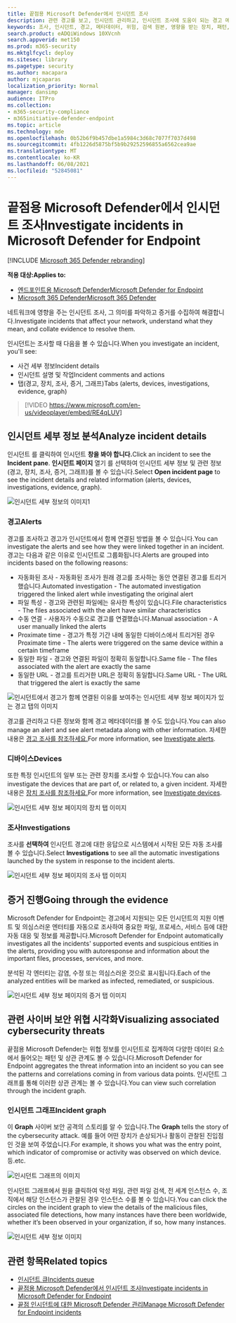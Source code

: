 ```yaml
---
title: 끝점용 Microsoft Defender에서 인시던트 조사
description: 관련 경고를 보고, 인시던트 관리하고, 인시던트 조사에 도움이 되는 경고 메타데이터를 참조
keywords: 조사, 인시던트, 경고, 메타데이터, 위험, 검색 원본, 영향을 받는 장치, 패턴, 상관 관계
search.product: eADQiWindows 10XVcnh
search.appverid: met150
ms.prod: m365-security
ms.mktglfcycl: deploy
ms.sitesec: library
ms.pagetype: security
ms.author: macapara
author: mjcaparas
localization_priority: Normal
manager: dansimp
audience: ITPro
ms.collection:
- m365-security-compliance
- m365initiative-defender-endpoint
ms.topic: article
ms.technology: mde
ms.openlocfilehash: 0b52b6f9b457dbe1a5984c3d68c7077f7037d498
ms.sourcegitcommit: 4fb1226d5875bf5b9b29252596855a6562cea9ae
ms.translationtype: MT
ms.contentlocale: ko-KR
ms.lasthandoff: 06/08/2021
ms.locfileid: "52845081"
---
```

# <a name="investigate-incidents-in-microsoft-defender-for-endpoint"></a><span data-ttu-id="d4d78-104">끝점용 Microsoft Defender에서 인시던트 조사</span><span class="sxs-lookup"><span data-stu-id="d4d78-104">Investigate incidents in Microsoft Defender for Endpoint</span></span>

[!INCLUDE [Microsoft 365 Defender rebranding](../../includes/microsoft-defender.md)]

<span data-ttu-id="d4d78-105">**적용 대상:**</span><span class="sxs-lookup"><span data-stu-id="d4d78-105">**Applies to:**</span></span>
- [<span data-ttu-id="d4d78-106">엔드포인트용 Microsoft Defender</span><span class="sxs-lookup"><span data-stu-id="d4d78-106">Microsoft Defender for Endpoint</span></span>](https://go.microsoft.com/fwlink/p/?linkid=2154037)
- [<span data-ttu-id="d4d78-107">Microsoft 365 Defender</span><span class="sxs-lookup"><span data-stu-id="d4d78-107">Microsoft 365 Defender</span></span>](https://go.microsoft.com/fwlink/?linkid=2118804)


<span data-ttu-id="d4d78-108">네트워크에 영향을 주는 인시던트 조사, 그 의미를 파악하고 증거를 수집하여 해결합니다.</span><span class="sxs-lookup"><span data-stu-id="d4d78-108">Investigate incidents that affect your network, understand what they mean, and collate evidence to resolve them.</span></span> 

<span data-ttu-id="d4d78-109">인시던트는 조사할 때 다음을 볼 수 있습니다.</span><span class="sxs-lookup"><span data-stu-id="d4d78-109">When you investigate an incident, you'll see:</span></span>
- <span data-ttu-id="d4d78-110">사건 세부 정보</span><span class="sxs-lookup"><span data-stu-id="d4d78-110">Incident details</span></span>
- <span data-ttu-id="d4d78-111">인시던트 설명 및 작업</span><span class="sxs-lookup"><span data-stu-id="d4d78-111">Incident comments and actions</span></span>
- <span data-ttu-id="d4d78-112">탭(경고, 장치, 조사, 증거, 그래프)</span><span class="sxs-lookup"><span data-stu-id="d4d78-112">Tabs (alerts, devices, investigations, evidence, graph)</span></span>

> [!VIDEO https://www.microsoft.com/en-us/videoplayer/embed/RE4qLUV]


## <a name="analyze-incident-details"></a><span data-ttu-id="d4d78-113">인시던트 세부 정보 분석</span><span class="sxs-lookup"><span data-stu-id="d4d78-113">Analyze incident details</span></span> 
<span data-ttu-id="d4d78-114">인시던트 를 클릭하여 인시던트 **창을 봐야 합니다.**</span><span class="sxs-lookup"><span data-stu-id="d4d78-114">Click an incident to see the **Incident pane**.</span></span> <span data-ttu-id="d4d78-115">**인시던트 페이지** 열기 를 선택하여 인시던트 세부 정보 및 관련 정보(경고, 장치, 조사, 증거, 그래프)를 볼 수 있습니다.</span><span class="sxs-lookup"><span data-stu-id="d4d78-115">Select **Open incident page** to see the incident details and related information (alerts, devices, investigations, evidence, graph).</span></span> 

![인시던트 세부 정보의 이미지1](images/atp-incident-details.png)

### <a name="alerts"></a><span data-ttu-id="d4d78-117">경고</span><span class="sxs-lookup"><span data-stu-id="d4d78-117">Alerts</span></span>
<span data-ttu-id="d4d78-118">경고를 조사하고 경고가 인시던트에서 함께 연결된 방법을 볼 수 있습니다.</span><span class="sxs-lookup"><span data-stu-id="d4d78-118">You can investigate the alerts and see how they were linked together in an incident.</span></span> <span data-ttu-id="d4d78-119">경고는 다음과 같은 이유로 인시던트로 그룹화됩니다.</span><span class="sxs-lookup"><span data-stu-id="d4d78-119">Alerts are grouped into incidents based on the following reasons:</span></span>
- <span data-ttu-id="d4d78-120">자동화된 조사 - 자동화된 조사가 원래 경고를 조사하는 동안 연결된 경고를 트리거했습니다.</span><span class="sxs-lookup"><span data-stu-id="d4d78-120">Automated investigation - The automated investigation triggered the linked alert while investigating the original alert</span></span> 
- <span data-ttu-id="d4d78-121">파일 특성 - 경고와 관련된 파일에는 유사한 특성이 있습니다.</span><span class="sxs-lookup"><span data-stu-id="d4d78-121">File characteristics - The files associated with the alert have similar characteristics</span></span>
- <span data-ttu-id="d4d78-122">수동 연결 - 사용자가 수동으로 경고를 연결했습니다.</span><span class="sxs-lookup"><span data-stu-id="d4d78-122">Manual association - A user manually linked the alerts</span></span>
- <span data-ttu-id="d4d78-123">Proximate time - 경고가 특정 기간 내에 동일한 디바이스에서 트리거된 경우</span><span class="sxs-lookup"><span data-stu-id="d4d78-123">Proximate time - The alerts were triggered on the same device within a certain timeframe</span></span>
- <span data-ttu-id="d4d78-124">동일한 파일 - 경고와 연결된 파일이 정확히 동일합니다.</span><span class="sxs-lookup"><span data-stu-id="d4d78-124">Same file - The files associated with the alert are exactly the same</span></span>
- <span data-ttu-id="d4d78-125">동일한 URL - 경고를 트리거한 URL은 정확히 동일합니다.</span><span class="sxs-lookup"><span data-stu-id="d4d78-125">Same URL - The URL that triggered the alert is exactly the same</span></span>

![인시던트에서 경고가 함께 연결된 이유를 보여주는 인시던트 세부 정보 페이지가 있는 경고 탭의 이미지](images/atp-incidents-alerts-reason.png)

<span data-ttu-id="d4d78-127">경고를 관리하고 다른 정보와 함께 경고 메타데이터를 볼 수도 있습니다.</span><span class="sxs-lookup"><span data-stu-id="d4d78-127">You can also manage an alert and see alert metadata along with other information.</span></span> <span data-ttu-id="d4d78-128">자세한 내용은 [경고 조사를 참조하세요.](investigate-alerts.md)</span><span class="sxs-lookup"><span data-stu-id="d4d78-128">For more information, see [Investigate alerts](investigate-alerts.md).</span></span> 

### <a name="devices"></a><span data-ttu-id="d4d78-129">디바이스</span><span class="sxs-lookup"><span data-stu-id="d4d78-129">Devices</span></span>
<span data-ttu-id="d4d78-130">또한 특정 인시던트의 일부 또는 관련 장치를 조사할 수 있습니다.</span><span class="sxs-lookup"><span data-stu-id="d4d78-130">You can also investigate the devices that are part of, or related to, a given incident.</span></span> <span data-ttu-id="d4d78-131">자세한 내용은 [장치 조사를 참조하세요.](investigate-machines.md)</span><span class="sxs-lookup"><span data-stu-id="d4d78-131">For more information, see [Investigate devices](investigate-machines.md).</span></span>

![인시던트 세부 정보 페이지의 장치 탭 이미지](images/atp-incident-device-tab.png)

### <a name="investigations"></a><span data-ttu-id="d4d78-133">조사</span><span class="sxs-lookup"><span data-stu-id="d4d78-133">Investigations</span></span>
<span data-ttu-id="d4d78-134">조사를 **선택하여** 인시던트 경고에 대한 응답으로 시스템에서 시작된 모든 자동 조사를 볼 수 있습니다.</span><span class="sxs-lookup"><span data-stu-id="d4d78-134">Select **Investigations** to see all the automatic investigations launched by the system in response to the incident alerts.</span></span>

![인시던트 세부 정보 페이지의 조사 탭 이미지](images/atp-incident-investigations-tab.png)

## <a name="going-through-the-evidence"></a><span data-ttu-id="d4d78-136">증거 진행</span><span class="sxs-lookup"><span data-stu-id="d4d78-136">Going through the evidence</span></span>
<span data-ttu-id="d4d78-137">Microsoft Defender for Endpoint는 경고에서 지원되는 모든 인시던트의 지원 이벤트 및 의심스러운 엔터티를 자동으로 조사하여 중요한 파일, 프로세스, 서비스 등에 대한 자동 대응 및 정보를 제공합니다.</span><span class="sxs-lookup"><span data-stu-id="d4d78-137">Microsoft Defender for Endpoint automatically investigates all the incidents' supported events and suspicious entities in the alerts, providing you with autoresponse and information about the important files, processes, services, and more.</span></span> 

<span data-ttu-id="d4d78-138">분석된 각 엔터티는 감염, 수정 또는 의심스러운 것으로 표시됩니다.</span><span class="sxs-lookup"><span data-stu-id="d4d78-138">Each of the analyzed entities will be marked as infected, remediated, or suspicious.</span></span> 

![인시던트 세부 정보 페이지의 증거 탭 이미지](images/atp-incident-evidence-tab.png)

## <a name="visualizing-associated-cybersecurity-threats"></a><span data-ttu-id="d4d78-140">관련 사이버 보안 위협 시각화</span><span class="sxs-lookup"><span data-stu-id="d4d78-140">Visualizing associated cybersecurity threats</span></span> 
<span data-ttu-id="d4d78-141">끝점용 Microsoft Defender는 위협 정보를 인시던트로 집계하여 다양한 데이터 요소에서 들어오는 패턴 및 상관 관계도 볼 수 있습니다.</span><span class="sxs-lookup"><span data-stu-id="d4d78-141">Microsoft Defender for Endpoint aggregates the threat information into an incident so you can see the patterns and correlations coming in from various data points.</span></span> <span data-ttu-id="d4d78-142">인시던트 그래프를 통해 이러한 상관 관계는 볼 수 있습니다.</span><span class="sxs-lookup"><span data-stu-id="d4d78-142">You can view such correlation through the incident graph.</span></span>

### <a name="incident-graph"></a><span data-ttu-id="d4d78-143">인시던트 그래프</span><span class="sxs-lookup"><span data-stu-id="d4d78-143">Incident graph</span></span>
<span data-ttu-id="d4d78-144">이 **Graph** 사이버 보안 공격의 스토리를 알 수 있습니다.</span><span class="sxs-lookup"><span data-stu-id="d4d78-144">The **Graph** tells the story of the cybersecurity attack.</span></span> <span data-ttu-id="d4d78-145">예를 들어 어떤 장치가 손상되거나 활동이 관찰된 진입점인 것을 보여 주었습니다.</span><span class="sxs-lookup"><span data-stu-id="d4d78-145">For example, it shows you what was the entry point, which indicator of compromise or activity was observed on which device.</span></span> <span data-ttu-id="d4d78-146">등.</span><span class="sxs-lookup"><span data-stu-id="d4d78-146">etc.</span></span>

![인시던트 그래프의 이미지](images/atp-incident-graph-tab.png)

<span data-ttu-id="d4d78-148">인시던트 그래프에서 원을 클릭하여 악성 파일, 관련 파일 검색, 전 세계 인스턴스 수, 조직에서 해당 인스턴스가 관찰된 경우 인스턴스 수를 볼 수 있습니다.</span><span class="sxs-lookup"><span data-stu-id="d4d78-148">You can click the circles on the incident graph to view the details of the malicious files, associated file detections, how many instances have there been worldwide, whether it’s been observed in your organization, if so, how many instances.</span></span>

![인시던트 세부 정보 이미지](images/atp-incident-graph-details.png)

## <a name="related-topics"></a><span data-ttu-id="d4d78-150">관련 항목</span><span class="sxs-lookup"><span data-stu-id="d4d78-150">Related topics</span></span>
- [<span data-ttu-id="d4d78-151">인시던트 큐</span><span class="sxs-lookup"><span data-stu-id="d4d78-151">Incidents queue</span></span>](/microsoft-365/security/defender-endpoint/view-incidents-queue)
- [<span data-ttu-id="d4d78-152">끝점용 Microsoft Defender에서 인시던트 조사</span><span class="sxs-lookup"><span data-stu-id="d4d78-152">Investigate incidents in Microsoft Defender for Endpoint</span></span>](/microsoft-365/security/defender-endpoint/investigate-incidents)
- [<span data-ttu-id="d4d78-153">끝점 인시던트에 대한 Microsoft Defender 관리</span><span class="sxs-lookup"><span data-stu-id="d4d78-153">Manage Microsoft Defender for Endpoint incidents</span></span>](/microsoft-365/security/defender-endpoint/manage-incidents)
